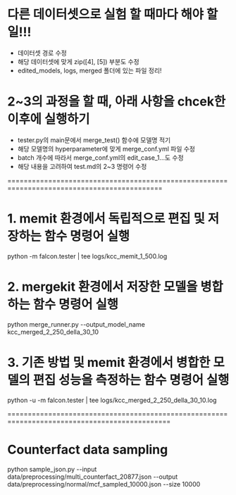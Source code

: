 # 다른 데이터셋으로 실험 할 때마다 해야 할 일!!!
- 데이터셋 경로 수정
- 해당 데이터셋에 맞게 zip([4], [5]) 부분도 수정
- edited_models, logs, merged 폴더에 있는 파일 정리!


# 2~3의 과정을 할 때, 아래 사항을 chcek한 이후에 실행하기
- tester.py의 main문에서 merge_test() 함수에 모델명 적기
- 해당 모델명의 hyperparameter에 맞게 merge_conf.yml 파일 수정
- batch 개수에 따라서 merge_conf.yml의 edit_case_1...도 수정
- 해당 내용을 고려하여 test.md의 2~3 명령어 수정

============================================================================================

# 1. memit 환경에서 독립적으로 편집 및 저장하는 함수 명령어 실행
python -m falcon.tester | tee logs/kcc_memit_1_500.log

# 2. mergekit 환경에서 저장한 모델을 병합하는 함수 명령어 실행
python merge_runner.py --output_model_name kcc_merged_2_250_della_30_10

# 3. 기존 방법 및 memit 환경에서 병합한 모델의 편집 성능을 측정하는 함수 명령어 실행
python -u -m falcon.tester | tee logs/kcc_merged_2_250_della_30_10.log



==============================================================================================
# Counterfact data sampling
python sample_json.py --input data/preprocessing/multi_counterfact_20877.json --output data/preprocessing/normal/mcf_sampled_10000.json --size 10000
